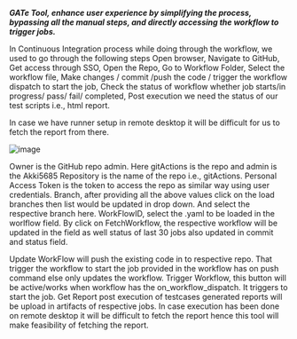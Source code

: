 
**_GATe Tool, enhance user experience by simplifying the process, bypassing all the manual steps, and directly accessing the workflow to trigger jobs._**


In Continuous Integration process while doing through the workflow, we used to go through the following steps 
Open browser,
Navigate to GitHub, 
Get access through SSO, 
Open the Repo, 
Go to Workflow Folder, 
Select the workflow file, 
Make changes / commit /push the code / trigger the workflow dispatch to start the job, 
Check the status of workflow whether job starts/in progress/ pass/ fail/ completed,
Post execution we need the status of our test scripts i.e., html report. 

In case we have runner setup in remote desktop it will be difficult for us to fetch the report from there. 


![image](https://github.com/user-attachments/assets/baa28b10-6dd6-4e44-9589-74a135c2b559)














Owner  is the GitHub repo admin. Here gitActions is the repo and admin is the Akki5685 
Repository is the name of the repo i.e., gitActions.
Personal Access Token is the token to access the repo as similar way using user credentials.
Branch, after providing all the above values click on the load branches then list would be updated in drop down. And select the respective branch here.
WorkFlowID, select the .yaml to be loaded in the worlflow field.
By click on FetchWorkflow, the respective workflow will be updated in the field as well status of last 30 jobs also updated in commit and status field.

Update WorkFlow will push the existing code in to respective repo. That trigger the workflow to start the job provided in the workflow has on push command else only updates the workflow.
Trigger Workflow, this button will be active/works when workflow has the on_workflow_dispatch. It triggers to start the job.
Get Report post execution of testcases generated reports will be upload in artifacts of respective jobs. In case execution has been done on remote desktop it will be difficult to fetch the report hence this tool will make feasibility of fetching the report.

